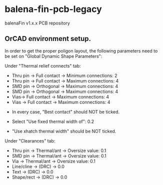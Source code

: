 # balena-fin-pcb-legacy
balenaFin v1.x.x PCB repository

## OrCAD environment setup.

In order to get the proper poligon layout, the following parameters need to be set on "Global Dynamic Shape Parameters":

Under "Thermal relief connects" tab:
- Thru pin -> Full contact -> Minimum connections: 2
- Thru pin -> Full contact -> Maximum connections: 4
- SMD pin -> Orthogonal -> Maximum connections: 4
- SMD pin -> Orthogonal -> Maximum connections: 4
- Vias-> Full contact -> Maximum connections: 4
- Vias -> Full contact -> Maximum connections: 4
* In every case, "Best contact" should NOT be ticked.

- Select "Use fixed thermal width of": 0.2
* "Use xhatch thermal width" should be NOT ticked.

Under "Clearances" tab:
- Thru pin -> Thermal/ant -> Oversize value: 0.1
- SMD pin -> Thermal/ant -> Oversize value: 0.1
- Via -> Thermal/ant -> Oversize value: 0.1
- Line/cline -> (DRC) -> 0.0
- Text -> (DRC) -> 0.0
- Shape/rect -> (DRC) -> 0.0
